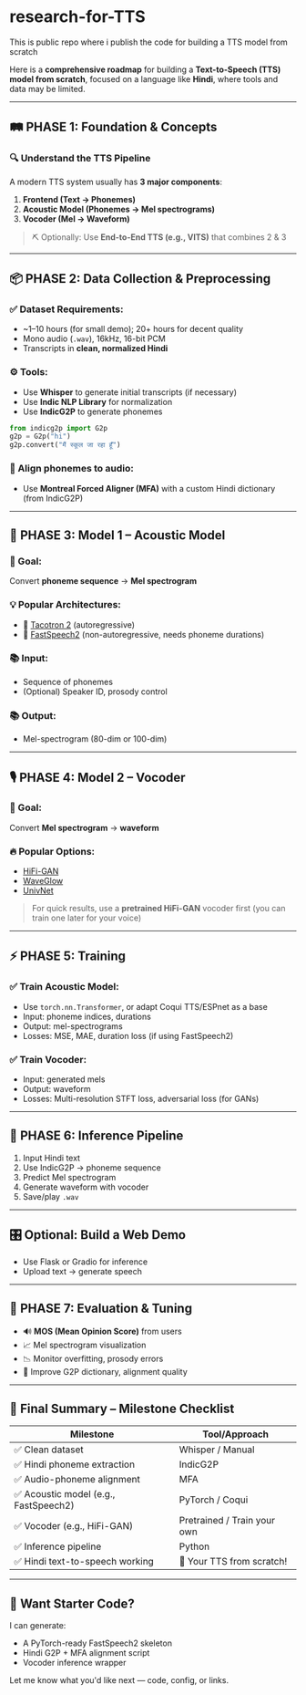 # research-for-TTS
This is public repo where i publish the code for building a TTS model from scratch 


Here is a **comprehensive roadmap** for building a **Text-to-Speech (TTS) model from scratch**, focused on a language like **Hindi**, where tools and data may be limited.

---

## 🛤️ PHASE 1: Foundation & Concepts

### 🔍 Understand the TTS Pipeline

A modern TTS system usually has **3 major components**:

1. **Frontend (Text → Phonemes)**
2. **Acoustic Model (Phonemes → Mel spectrograms)**
3. **Vocoder (Mel → Waveform)**

> ⛏️ Optionally: Use **End-to-End TTS (e.g., VITS)** that combines 2 & 3

---

## 📦 PHASE 2: Data Collection & Preprocessing

### ✅ Dataset Requirements:

* \~1–10 hours (for small demo); 20+ hours for decent quality
* Mono audio (`.wav`), 16kHz, 16-bit PCM
* Transcripts in **clean, normalized Hindi**

### ⚙️ Tools:

* Use **Whisper** to generate initial transcripts (if necessary)
* Use **Indic NLP Library** for normalization
* Use **IndicG2P** to generate phonemes

```python
from indicg2p import G2p
g2p = G2p("hi")
g2p.convert("मैं स्कूल जा रहा हूँ")
```

### 📌 Align phonemes to audio:

* Use **Montreal Forced Aligner (MFA)** with a custom Hindi dictionary (from IndicG2P)

---

## 🧠 PHASE 3: Model 1 – Acoustic Model

### 🎯 Goal:

Convert **phoneme sequence** → **Mel spectrogram**

### 💡 Popular Architectures:

* 📘 [Tacotron 2](https://arxiv.org/abs/1712.05884) (autoregressive)
* 🚀 [FastSpeech2](https://arxiv.org/abs/2006.04558) (non-autoregressive, needs phoneme durations)

### 📚 Input:

* Sequence of phonemes
* (Optional) Speaker ID, prosody control

### 📚 Output:

* Mel-spectrogram (80-dim or 100-dim)

---

## 🎙️ PHASE 4: Model 2 – Vocoder

### 🎯 Goal:

Convert **Mel spectrogram** → **waveform**

### 🔥 Popular Options:

* [HiFi-GAN](https://arxiv.org/abs/2010.05646)
* [WaveGlow](https://arxiv.org/abs/1811.00002)
* [UnivNet](https://arxiv.org/abs/2106.07889)

> For quick results, use a **pretrained HiFi-GAN** vocoder first (you can train one later for your voice)

---

## ⚡ PHASE 5: Training

### ✅ Train Acoustic Model:

* Use `torch.nn.Transformer`, or adapt Coqui TTS/ESPnet as a base
* Input: phoneme indices, durations
* Output: mel-spectrograms
* Losses: MSE, MAE, duration loss (if using FastSpeech2)

### ✅ Train Vocoder:

* Input: generated mels
* Output: waveform
* Losses: Multi-resolution STFT loss, adversarial loss (for GANs)

---

## 🧪 PHASE 6: Inference Pipeline

1. Input Hindi text
2. Use IndicG2P → phoneme sequence
3. Predict Mel spectrogram
4. Generate waveform with vocoder
5. Save/play `.wav`

---

## 🎛️ Optional: Build a Web Demo

* Use Flask or Gradio for inference
* Upload text → generate speech

---

## 🔄 PHASE 7: Evaluation & Tuning

* 🔊 **MOS (Mean Opinion Score)** from users
* 📈 Mel spectrogram visualization
* 📉 Monitor overfitting, prosody errors
* 🔄 Improve G2P dictionary, alignment quality

---

## 📌 Final Summary – Milestone Checklist

| Milestone                            | Tool/Approach               |
| ------------------------------------ | --------------------------- |
| ✅ Clean dataset                      | Whisper / Manual            |
| ✅ Hindi phoneme extraction           | IndicG2P                    |
| ✅ Audio-phoneme alignment            | MFA                         |
| ✅ Acoustic model (e.g., FastSpeech2) | PyTorch / Coqui             |
| ✅ Vocoder (e.g., HiFi-GAN)           | Pretrained / Train your own |
| ✅ Inference pipeline                 | Python                      |
| ✅ Hindi text-to-speech working       | 🎉 Your TTS from scratch!   |

---

## 🚀 Want Starter Code?

I can generate:

* A PyTorch-ready FastSpeech2 skeleton
* Hindi G2P + MFA alignment script
* Vocoder inference wrapper

Let me know what you'd like next — code, config, or links.
